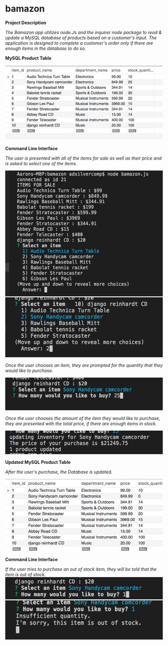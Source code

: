 # bamazon

**Project Description**

*The Bamazon app utilizes node.Js and the inquirer node package to read & update  a MySQL database of products based on a customer's input.*
*The application is designed to complete a customer's order only if there are enough items in the database to do so.*





**MySQL Product Table**

![Image 1 of Product Table](images/productTable1.png)



**Command Line Interface**

*The user is presented with all of the items for sale as well as their price and is asked to select one of the items.*

![Image 1 of initial User Prompt](images/commandLine1.png)
![Image 2 of initial User Prompt](images/commandLine2.png)

*Once the user chooses an item, they are prompted for the quantity that they would like to purchase.*

![Image of second user prompt](images/commandLine3.png)

*Once the user chooses the amount of the item they would like to purchase, they are presented with the total price, if there are enough items in stock.*

![Image of command line displaying the total price](images/commandLine4.png)





**Updated MySQL Product Table**

*After the user's purchase, the Database is updated.*

![image 2 of Product Table](images/productTable2.png)





**Command Line Interface**

*If the user tries to purchase an out of stock item, they will be told that the item is out of stock.*
![Out of stock image 1](images/commandLine5.png)
![Out of stock image 2](images/commandLine6.png)

